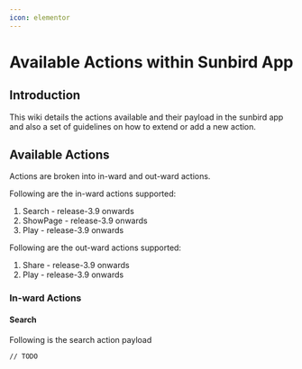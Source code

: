 ```yaml
---
icon: elementor
---
```


# Available Actions within Sunbird App

## Introduction <a href="#availableactionswithinsunbirdapp-introduction" id="availableactionswithinsunbirdapp-introduction"></a>

This wiki details the actions available and their payload in the sunbird app and also a set of guidelines on how to extend or add a new action.

## Available Actions <a href="#availableactionswithinsunbirdapp-availableactions" id="availableactionswithinsunbirdapp-availableactions"></a>

Actions are broken into in-ward and out-ward actions.

Following are the in-ward actions supported:

1. Search - release-3.9 onwards
2. ShowPage - release-3.9 onwards
3. Play - release-3.9 onwards

Following are the out-ward actions supported:

1. Share - release-3.9 onwards
2. Play - release-3.9 onwards

### In-ward Actions <a href="#availableactionswithinsunbirdapp-in-wardactions" id="availableactionswithinsunbirdapp-in-wardactions"></a>

#### Search <a href="#availableactionswithinsunbirdapp-search" id="availableactionswithinsunbirdapp-search"></a>

Following is the search action payload

```
// TODO
```
